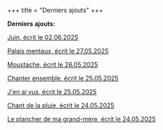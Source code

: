 +++
title = "Derniers ajouts"
+++

**Derniers ajouts:**

[Juin, écrit le 02.06.2025](./seasons/26_vingt_sixieme_saison/juin)

[Palais mentaux, écrit le 27.05.2025](./seasons/26_vingt_sixieme_saison/palais_mentaux)

[Moustache, écrit le 26.05.2025](./seasons/26_vingt_sixieme_saison/moustache)

[Chanter ensemble, écrit le 25.05.2025](./seasons/26_vingt_sixieme_saison/chanter_ensemble)

[J'en ai vus, écrit le 25.05.2025](./seasons/26_vingt_sixieme_saison/j_en_ai_vus)

[Chant de la pluie, écrit le 24.05.2025](./seasons/26_vingt_sixieme_saison/chant_de_la_pluie)

[Le plancher de ma grand-mère, écrit le 24.05.2025](./seasons/26_vingt_sixieme_saison/le_plancher_de_ma_grand_mere)
